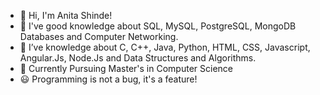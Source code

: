 - 👋 Hi, I'm Anita Shinde!
- 👀 I've good knowledge about SQL, MySQL, PostgreSQL, MongoDB Databases and Computer Networking.
- 🌱 I’ve knowledge about C, C++, Java, Python, HTML, CSS, Javascript, Angular.Js, Node.Js and Data Structures and Algorithms.
- 💞️ Currently Pursuing Master's in Computer Science
- 😃 Programming is not a bug, it's a feature!

